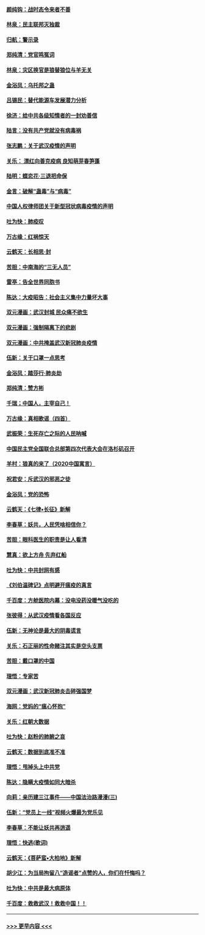#### [颜纯钩：战时态令来者不善](../pages/nsc993/n11872011.md?t=02161122) 
#### [林泉：民主联邦灭独裁](../pages/nsc993/n11870998.md?t=02161122) 
#### [归航：警示录](../pages/nsc993/n11870963.md?t=02161122) 
#### [郑纯清：党官鸣冤词](../pages/nsc993/n11870938.md?t=02161122) 
#### [林泉：灾区换官是狼替狼位与羊无关](../pages/nsc993/n11870896.md?t=02161122) 
#### [金浴凤：乌托邦之蛊](../pages/nsc993/n11870879.md?t=02161122) 
#### [吕锡民：替代能源车发展潜力分析](../pages/nsc993/n11870656.md?t=02161122) 
#### [徐济：给中共各级知情者的一封劝善信](../pages/nsc993/n11868561.md?t=02161122) 
#### [陆言：没有共产党就没有病毒祸](../pages/nsc993/n11868232.md?t=02161122) 
#### [张志鹏：关于武汉疫情的声明](../pages/nsc993/n11867182.md?t=02161122) 
#### [关乐： 漂红向善克疫病 良知萌芽春笋蓬](../pages/nsc993/n11865710.md?t=02161122) 
#### [陆明：蝶恋花‧三退把命保](../pages/nsc993/n11865673.md?t=02161122) 
#### [金言：破解“蛊毒”与“病毒”](../pages/nsc993/n11864103.md?t=02161122) 
#### [中国人权律师团关于新型冠状病毒疫情的声明](../pages/nsc993/n11864249.md?t=02161122) 
#### [吐为快：肺疫叹](../pages/nsc993/n11864027.md?t=02161122) 
#### [万古缘：红祸惊天](../pages/nsc993/n11864079.md?t=02161122) 
#### [云鹤天：长相思‧封](../pages/nsc993/n11864006.md?t=02161122) 
#### [苦胆：中南海的“三无人员”](../pages/nsc993/n11862997.md?t=02161122) 
#### [雷亭：告全世界同胞书](../pages/nsc993/n11862572.md?t=02161122) 
#### [陈达：大疫昭告：社会主义集中力量坏大事](../pages/nsc993/n11859419.md?t=02161122) 
#### [双元漫画：武汉封城 民众痛不欲生](../pages/nsc993/n11859287.md?t=02161122) 
#### [双元漫画：强制隔离下的悲剧](../pages/nsc993/n11859244.md?t=02161122) 
#### [双元漫画：中共掩盖武汉新冠肺炎疫情](../pages/nsc993/n11858249.md?t=02161122) 
#### [伍新：关于口罩一点思考](../pages/nsc993/n11859195.md?t=02161122) 
#### [金浴凤：踏莎行‧肺炎劫](../pages/nsc993/n11858227.md?t=02161122) 
#### [郑纯清：赞方彬](../pages/nsc993/n11856803.md?t=02161122) 
#### [千瑞；中国人，主宰自己！](../pages/nsc993/n11856793.md?t=02161122) 
#### [万古缘：真相歌谣（四首）](../pages/nsc993/n11856263.md?t=02161122) 
#### [武振荣：生死存亡之际的人民呐喊](../pages/nsc993/n11856256.md?t=02161122) 
#### [中国民主党全国联合总部第四次代表大会在洛杉矶召开](../pages/nsc993/n11856344.md?t=02161122) 
#### [羊村：狼真的来了（2020中国寓言）](../pages/nsc993/n11856229.md?t=02161122) 
#### [祝君安：斥武汉的邪恶之徒](../pages/nsc993/n11855861.md?t=02161122) 
#### [金浴凤：党的恐怖](../pages/nsc993/n11855849.md?t=02161122) 
#### [云鹤天：《七律▪长征》新解](../pages/nsc993/n11855479.md?t=02161122) 
#### [李春草：妖共，人民凭啥相信你？](../pages/nsc993/n11855196.md?t=02161122) 
#### [苦胆：眼科医生的职责是让人看清](../pages/nsc993/n11853840.md?t=02161122) 
#### [慧真：欲上方舟 先弃红船](../pages/nsc993/n11853483.md?t=02161122) 
#### [吐为快：中共封网有感](../pages/nsc993/n11852575.md?t=02161122) 
#### [《刘伯温碑记》点明避开瘟疫的真言](../pages/nsc993/n11852128.md?t=02161122) 
#### [千百度：方舱医院内幕：没电没药没暖气没吃的](../pages/nsc993/n11850211.md?t=02161122) 
#### [张彼得：从武汉疫情看各国反应](../pages/nsc993/n11850102.md?t=02161122) 
#### [伍新：无神论是最大的阴毒谎言](../pages/nsc993/n11846129.md?t=02161122) 
#### [关乐：石正丽的性命赌注其实是空头支票](../pages/nsc993/n11846109.md?t=02161122) 
#### [苦胆：戴口罩的中国](../pages/nsc993/n11845576.md?t=02161122) 
#### [理悟：专家苦](../pages/nsc993/n11845564.md?t=02161122) 
#### [双元漫画：武汉新冠肺炎击碎强国梦](../pages/nsc993/n11843320.md?t=02161122) 
#### [海网：党妈的“瘟心怀抱”](../pages/nsc993/n11840740.md?t=02161122) 
#### [关乐：红朝大数据](../pages/nsc993/n11840675.md?t=02161122) 
#### [吐为快：赵粉的肺腑之哀](../pages/nsc993/n11840618.md?t=02161122) 
#### [云鹤天：数据到底准不准](../pages/nsc993/n11840325.md?t=02161122) 
#### [理悟：甩掉头上中共党](../pages/nsc993/n11838826.md?t=02161122) 
#### [陈达：隐瞒大疫情如同大暗杀](../pages/nsc993/n11838771.md?t=02161122) 
#### [向莉：亲历建三江事件——中国法治路漫漫(三)](../pages/nsc993/n11831825.md?t=02161122) 
#### [伍新：“党员上一线”视频火爆最为党乐见](../pages/nsc993/n11838200.md?t=02161122) 
#### [李春草：不能让妖共再逍遥](../pages/nsc993/n11838102.md?t=02161122) 
#### [理悟：快逃(歌词)](../pages/nsc993/n11838083.md?t=02161122) 
#### [云鹤天：《菩萨蛮▪大柏地》新解](../pages/nsc993/n11838059.md?t=02161122) 
#### [胡少江：为当局拘留八“造谣者”点赞的人，你们在忏悔吗？](../pages/nsc993/n11836801.md?t=02161122) 
#### [吐为快：中共是最大病原体](../pages/nsc993/n11836748.md?t=02161122) 
#### [千百度：救救武汉！救救中国！！](../pages/nsc993/n11836145.md?t=02161122) 

----
#### [ >>> 更早内容 <<< ](../indexes/nsc993-earlier.md)
